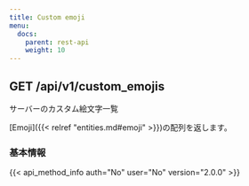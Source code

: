```yaml
---
title: Custom emoji
menu:
  docs:
    parent: rest-api
    weight: 10
---
```


## GET /api/v1/custom_emojis

サーバーのカスタム絵文字一覧

[Emoji]({{< relref "entities.md#emoji" >}})の配列を返します。

### 基本情報

{{< api_method_info auth="No" user="No" version="2.0.0" >}}
